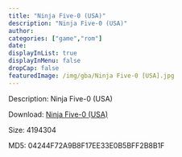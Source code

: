 ```yaml
---
title: "Ninja Five-0 (USA)"
description: "Ninja Five-0 (USA)"
author: 
categories: ["game","rom"]
date: 
displayInList: true
displayInMenu: false
dropCap: false
featuredImage: /img/gba/Ninja Five-0 [USA].jpg
---
```


Description: Ninja Five-0 (USA)

Download: <a style="text-decoration:underline;" href="https://mega.nz/#!ffYEWIiA!w6uvRLaeTSsc6gAdb9PosKZxzelTsE6MfESfx_OD_Hc" target = "_blank" rel = "nofollow" > Ninja Five-0 (USA)</a>

Size: 4194304

MD5: 04244F72A9B8F17EE33E0B5BFF2B8B1F

